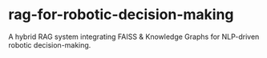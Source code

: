 # rag-for-robotic-decision-making
A hybrid RAG system integrating FAISS &amp; Knowledge Graphs for NLP-driven robotic decision-making.
